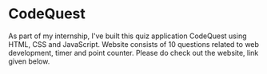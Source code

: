 # CodeQuest
As part of my internship, I've built this quiz application CodeQuest using HTML, CSS and JavaScript. Website consists of 10 questions related to web development, timer and point counter. Please do check out the website, link given below.
